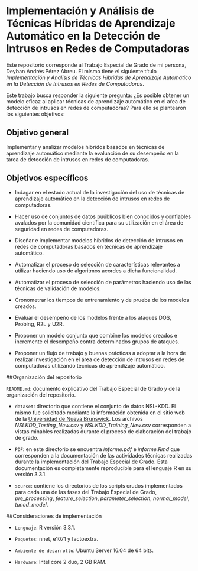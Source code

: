 # Implementación y Análisis de Técnicas Híbridas de Aprendizaje Automático en la Detección de Intrusos en Redes de Computadoras
Este repositorio corresponde al Trabajo Especial de Grado de mi persona, Deyban Andrés Pérez Abreu. El mismo tiene el siguiente título *Implementación y Análisis de Técnicas Híbridas de Aprendizaje Automático en la Detección de Intrusos en Redes de Computadoras*.

Este trabajo busca responder la siguiente pregunta: ¿Es posible obtener un modelo eficaz al aplicar técnicas de aprendizaje automático en el aŕea de detección de intrusos en redes de computadoras? Para ello se plantearon los siguientes objetivos:

## Objetivo general
Implementar y analizar modelos híbridos basados en técnicas de aprendizaje automático mediante la evaluación de su desempeño en la tarea de detección de intrusos en redes de computadoras.

## Objetivos específicos
+ Indagar en el estado actual de la investigación del uso de técnicas de aprendizaje automático en la detección de intrusos en redes de computadoras.

+ Hacer uso de conjuntos de datos puúblicos bien conocidos y confiables avalados por la comunidad científica para su utilización en el área de seguridad en redes de computadoras.

+ Diseñar e implementar modelos híbridos de detección de intrusos en redes de computadoras basados en técnicas de aprendizaje automático.

+ Automatizar el proceso de selección de características relevantes a utilizar haciendo uso de algoritmos acordes a dicha funcionalidad.

+ Automatizar el proceso de selección de parámetros haciendo uso de las técnicas de validación de modelos.

+ Cronometrar los tiempos de entrenamiento y de prueba de los modelos creados.

+ Evaluar el desempeño de los modelos frente a los ataques DOS, Probing, R2L y U2R.

+ Proponer un modelo conjunto que combine los modelos creados e incremente el desempeño contra determinados grupos de ataques.

+ Proponer un flujo de trabajo y buenas prácticas a adoptar a la hora de realizar investigación en el área de detección de intrusos en redes de computadoras utilizando técnicas de aprendizaje automático.

##Organización del repositorio

`README.md`: documento explicativo del Trabajo Especial de Grado y de la organización del repositorio.

+ `dataset`: directorio que contiene el conjunto de datos NSL-KDD. El mismo fue solicitado mediante la información obtenida en el sitio web de la [Universidad de Nueva Brunswick](http://www.unb.ca/research/iscx/dataset/iscx-NSL-KDD-dataset.html). Los archivos *NSLKDD\_Testing\_New.csv* y *NSLKDD\_Training\_New.csv* corresponden a vistas minables realizadas durante el proceso de elaboración del trabajo de grado.

+ `PDF`: en este directorio se encuentra *informe.pdf* e *informe.Rmd* que corresponden a la documentación de las actividades técnicas realizadas durante la implementación del Trabajo Especial de Grado. Esta documentación es completamente reproducible para el lenguaje R en su versión 3.3.1.

+ `source`: contiene los directorios de los scripts crudos implementados para cada una de las fases del Trabajo Especial de Grado, *pre\_processing*, *feature_selection*, *parameter_selection*, *normal_model*, *tuned_model*.

##Consideraciones de implementación

+ `Lenguaje`: R versión 3.3.1.

+ `Paquetes`: nnet, e1071 y factoextra.

+ `Ambiente de desarrollo`: Ubuntu Server 16.04 de 64 bits.

+ `Hardware`: Intel core 2 duo, 2 GB RAM.